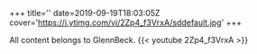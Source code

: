 +++
title=''
date=2019-09-19T18:03:05Z
cover='https://i.ytimg.com/vi/2Zp4_f3VrxA/sddefault.jpg'
+++

All content belongs to GlennBeck.
{{< youtube 2Zp4_f3VrxA >}}
